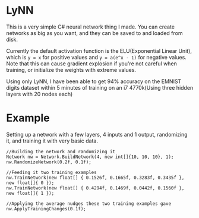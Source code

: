 # LyNN
This is a very simple C# neural network thing I made.
You can create networks as big as you want, and they can be saved to and loaded from disk.

Currently the default activation function is the ELU(Exponential Linear Unit), which is `y = x` for positive values and `y = a(e^x - 1)` for negative values.
Note that this can cause gradient explosion if you're not careful when training, or initialize the weights with extreme values.

Using only LyNN, I have been able to get 94% accuracy on the EMNIST digits dataset within 5 minutes of training on an i7 4770k(Using three hidden layers with 20 nodes each)

# Example
Setting up a network with a few layers, 4 inputs and 1 output, randomizing it, and training it with very basic data.

    //Building the network and randomizing it
    Network nw = Network.BuildNetwork(4, new int[]{10, 10, 10}, 1);
    nw.RandomizeNetwork(0.2f, 0.1f);
    
    //Feeding it two training examples
    nw.TrainNetwork(new float[] { 0.1526f, 0.1665f, 0.3283f, 0.3435f }, new float[]{ 0 });
    nw.TrainNetwork(new float[] { 0.4294f, 0.1469f, 0.0442f, 0.1560f }, new float[]{ 1 });

    //Applying the average nudges these two training examples gave
    nw.ApplyTrainingChanges(0.1f);


